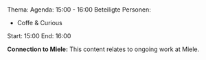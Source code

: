 # 
Thema: 
Agenda: 15:00 - 16:00
Beteiligte Personen:
- Coffe & Curious

Start: 15:00
End: 16:00

**Connection to Miele:** This content relates to ongoing work at Miele.
